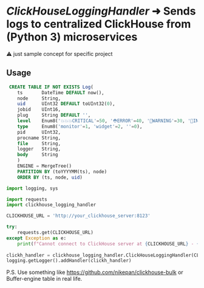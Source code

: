 # _ClickHouseLoggingHandler_ ➜ Sends logs to centralized ClickHouse from (Python 3) microservices
⚠️ just sample concept for specific project


## Usage
```sql
 CREATE TABLE IF NOT EXISTS Log(
    ts       DateTime DEFAULT now(),
    node     String,
    uid      UInt32 DEFAULT toUInt32(0),
    jobid    UInt16,
    plug     String DEFAULT '',
    level    Enum8('💥💥💥CRITICAL'=50, '⛑ERROR'=40, '🚸WARNING'=30, '💚INFO'=20, '🖤DEBUG'=10, 'NOTSET'=0),
    type     Enum8('monitor'=1, 'widget'=2, ''=0),
    pid      UInt32,
    procname String,
    file     String,
    logger   String,
    body     String
    )
    ENGINE = MergeTree()
    PARTITION BY (toYYYYMM(ts), node)
    ORDER BY (ts, node, uid)
```


```python
import logging, sys

import requests
import clickhouse_logging_handler

CLICKHOUSE_URL = 'http://your_clickhouse_server:8123'

try:
    requests.get(CLICKHOUSE_URL)
except Exception as e:
    print(f"Cannot connect to ClickHouse server at {CLICKHOUSE_URL} - {str(e)}", sys.stderr)
    
clickh_handler = clickhouse_logging_handler.ClickHouseLoggingHandler(CLICKHOUSE_URL)
logging.getLogger().addHandler(clickh_handler)
```

P.S. Use something like https://github.com/nikepan/clickhouse-bulk or Buffer-engine table in real life.
